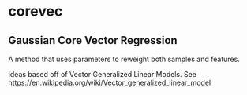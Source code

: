 # corevec


## Gaussian Core Vector Regression

A method that uses parameters to reweight both samples and features.

Ideas based off of Vector Generalized Linear Models. See https://en.wikipedia.org/wiki/Vector_generalized_linear_model
